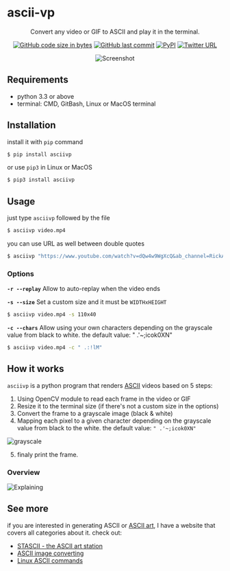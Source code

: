 
# ascii-vp

<div align=center>

Convert any video or GIF to ASCII and play it in the terminal.

[![GitHub code size in bytes](https://img.shields.io/github/languages/code-size/malkiAbdoo/ascii-vp?color=red)](./ascii_video_player)
[![GitHub last commit](https://img.shields.io/github/last-commit/malkiAbdoo/ascii-vp?color=orange&logo=git)](https://github.com/malkiAbdoo/ascii-vp/commits/main)
[![PyPI](https://img.shields.io/pypi/v/asciivp?label=pypi%20version&logo=pypi)](https://pypi.org/project/asciivp/)
[![Twitter URL](https://img.shields.io/twitter/url?label=@malkiAbdoo&url=https%3A%2F%2Ftwitter.com%2FmalkiAbdoo)](https://twitter.com/malkiAbdoo)

![Screenshot](https://github.com/malkiAbdoo/ascii-vp/project_images/example.gif)

</div>

## Requirements
- python 3.3 or above
- terminal: CMD, GitBash, Linux or MacOS terminal

## Installation
install it with `pip` command
```bash
$ pip install asciivp
```

or use `pip3` in Linux or MacOS 
```bash
$ pip3 install asciivp
```

## Usage
just type `asciivp` followed by the file
```bash
$ asciivp video.mp4
```

you can use URL as well between double quotes
```bash
$ asciivp "https://www.youtube.com/watch?v=dQw4w9WgXcQ&ab_channel=RickAstley"
```

### Options
**`-r --replay`**
Allow to auto-replay when the video ends

**`-s --size`** Set a custom size and it must be `WIDTHxHEIGHT`
```bash
$ asciivp video.mp4 -s 110x40
```

**`-c --chars`**
Allow using your own characters depending on the grayscale value from black to white. the default value: " .'~;icok0XN"
```bash
$ asciivp video.mp4 -c " .:!lM"
```

## How it works
`asciivp` is a python program that renders [ASCII](https://en.wikipedia.org/wiki/ASCII) videos based on 5 steps:
1. Using OpenCV module to read each frame in the video or GIF
2. Resize it to the terminal size (if there's not a custom size in the options)
3. Convert the frame to a grayscale image (black & white)
4. Mapping each pixel to a given character depending on the grayscale value from black to the white. the default value: `" .'~;icok0XN"`

![grayscale](https://github.com/malkiAbdoo/ascii-vp/project_images/grayscale.svg)

5. finaly print the frame.

### Overview

![Explaining](https://github.com/malkiAbdoo/ascii-vp/project_images/explain.jpg)

## See more
if you are interested in generating ASCII or [ASCII art](https://en.wikipedia.org/wiki/ASCII_art), I have a website that covers all categories about it.
check out: 

- [STASCII - the ASCII art station](https://stascii.tk/)
- [ASCII image converting](https://stascii.tk/learn/convert-photos-videos)
- [Linux ASCII commands](https://stascii.tk/learn/linux-modules) 



